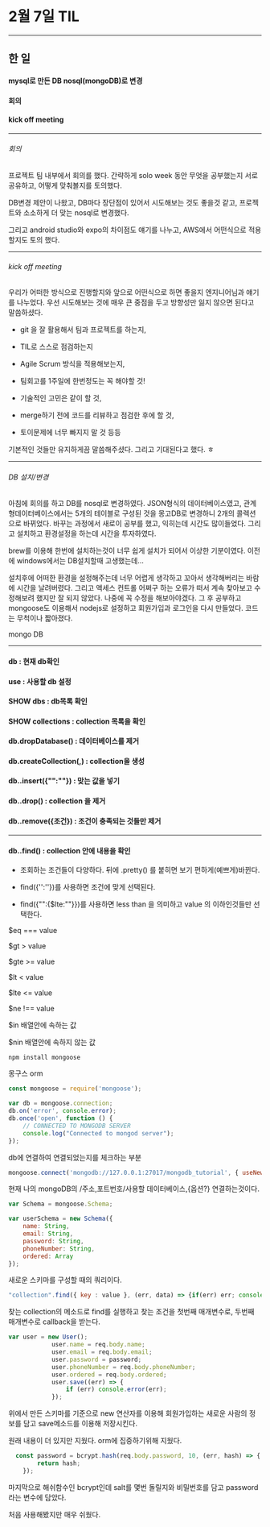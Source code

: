 # 2월 7일 TIL

------

## 한 일

#### mysql로 만든 DB nosql(mongoDB)로 변경

#### 회의

#### kick off meeting

------

###### 회의

프로젝트 팀 내부에서 회의를 했다. 간략하게 solo week 동안 무엇을 공부했는지 서로 공유하고, 어떻게 맞춰볼지를 토의했다.

DB변경 제안이 나왔고, DB마다 장단점이 있어서 시도해보는 것도 좋을것 같고, 프로젝트와 소소하게 더 맞는 nosql로 변경했다.

그리고 android studio와 expo의 차이점도 얘기를 나누고, AWS에서 어떤식으로 적용할지도 토의 했다.

-----

###### kick off meeting

우리가 어떠한 방식으로 진행할지와 앞으로 어떤식으로 하면 좋을지 엔지니어님과 얘기를 나누었다. 우선 시도해보는 것에 매우 큰 중점을 두고 방향성만 잃지 않으면 된다고 말씀하셨다. 

- git 을 잘 활용해서 팀과 프로젝트를 하는지,

- TIL로 스스로 점검하는지

- Agile Scrum 방식을 적용해보는지,

- 팀회고를 1주일에 한번정도는 꼭 해야할 것!

- 기술적인 고민은 같이 할 것, 

- merge하기 전에 코드를 리뷰하고 점검한 후에 할 것, 

- 토이문제에 너무 빠지지 말 것 등등

기본적인 것들만 유지하게끔 말씀해주셨다. 그리고 기대된다고 했다. ㅎ 

------

###### DB 설치/변경

아침에 회의를 하고 DB를 nosql로 변경하였다. JSON형식의 데이터베이스였고, 관계형데이터베이스에서는 5개의 테이블로 구성된 것을 몽고DB로 변경하니 2개의 콜렉션으로 바뀌었다. 바꾸는 과정에서 새로이 공부를 했고, 익히는데 시간도 많이들었다. 그리고 설치하고 환경설정을 하는데 시간을 투자하였다.

brew를 이용해 한번에 설치하는것이 너무 쉽게 설치가 되어서 이상한 기분이였다.  이전에 windows에서는 DB설치할때 고생했는데...

설치후에 어떠한 환경을 설정해주는데 너무 어렵게 생각하고 꼬아서 생각해버리는 바람에 시간을 날려버렸다. 그리고 액세스 컨트롤 어쩌구 하는 오류가 떠서 계속 찾아보고 수정해보려 했지만 잘 되지 않았다. 나중에 꼭 수정을 해보아야겠다. 그 후 공부하고 mongoose도 이용해서 nodejs로 설정하고 회원가입과 로그인을 다시 만들었다. 코드는 무척이나 짧아졌다.

mongo DB

------

#### db : 현재 db확인

#### use <database> : 사용할 db 설정

#### SHOW dbs : db목록 확인

#### SHOW collections : collection 목록을 확인

#### db.dropDatabase() : 데이터베이스를 제거

#### db.createCollection(<name>,<options>) : collection을 생성

#### db.<collection>.insert({"<key>":"<value>"}) : 맞는 값을 넣기

#### db.<collection>.drop() : collection 을 제거

#### db.<collection>.remove({조건}) : 조건이 충족되는 것들만 제거

------

#### db.<collection>.find() : collection 안에 내용을 확인

- 조회하는 조건들이 다양하다. 뒤에 .pretty() 를 붙히면 보기 편하게(예쁘게)바뀐다.

- find({'<key>':'<value>'})를 사용하면 조건에 맞게 선택된다.

- find({"<key>":{$lte:"<value>"}})를 사용하면 less than 을 의미하고 value 의 이하인것들만 선택한다.

$eq === value

$gt > value

$gte >= value

$lt < value

$lte <= value

$ne !== value

$in 배열안에 속하는 값

$nin 배열안에 속하지 않는 값

```
npm install mongoose
```
몽구스 orm

```javascript
const mongoose = require('mongoose');
```
```javascript
var db = mongoose.connection;
db.on('error', console.error);
db.once('open', function () {
    // CONNECTED TO MONGODB SERVER
    console.log("Connected to mongod server");
});
```
db에 연결하여 연결되었는지를 체크하는 부분

```javascript
mongoose.connect('mongodb://127.0.0.1:27017/mongodb_tutorial', { useNewUrlParser: true });
```
현재 나의 mongoDB의 /주소,포트번호/사용할 데이터베이스,{옵션?} 연결하는것이다.

```javascript
var Schema = mongoose.Schema;

var userSchema = new Schema({
    name: String,
    email: String,
    password: String,
    phoneNumber: String,
    ordered: Array
});

```

새로운 스키마를 구성할 때의 쿼리이다.

```javascript
"collection".find({ key : value }, (err, data) => {if(err) err; console.log(data)})
```

찾는 collection의 메소드로 find를 실행하고 찾는 조건을 첫번째 매개변수로, 두번째 매개변수로 callback을 받는다.

```javascript
var user = new User();
            user.name = req.body.name;
            user.email = req.body.email;
            user.password = password;
            user.phoneNumber = req.body.phoneNumber;
            user.ordered = req.body.ordered;
            user.save((err) => {
                if (err) console.error(err);
            });
```

위에서 만든 스키마를 기준으로 new 연산자를 이용해 회원가입하는 새로운 사람의 정보를 담고 save메소드를 이용해 저장시킨다.

원래 내용이 더 있지만 지웠다. orm에 집중하기위해 지웠다.

```javascript
  const password = bcrypt.hash(req.body.password, 10, (err, hash) => {
        return hash;
    });
```

마지막으로 해쉬함수인 bcrypt인데 salt를 몇번 돌릴지와 비밀번호를 담고 password라는 변수에 담았다.

처음 사용해봤지만 매우 쉬웠다.

